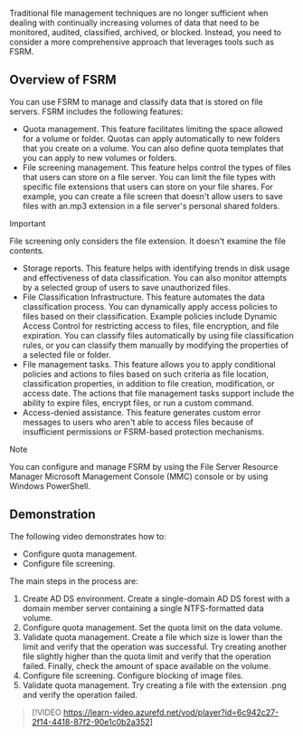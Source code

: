 Traditional file management techniques are no longer sufficient when dealing with continually increasing volumes of data that need to be monitored, audited, classified, archived, or blocked. Instead, you need to consider a more comprehensive approach that leverages tools such as FSRM.

## Overview of FSRM

You can use FSRM to manage and classify data that is stored on file servers. FSRM includes the following features:

- Quota management. This feature facilitates limiting the space allowed for a volume or folder. Quotas can apply automatically to new folders that you create on a volume. You can also define quota templates that you can apply to new volumes or folders.
- File screening management. This feature helps control the types of files that users can store on a file server. You can limit the file types with specific file extensions that users can store on your file shares. For example, you can create a file screen that doesn't allow users to save files with an.mp3 extension in a file server's personal shared folders.

> [!IMPORTANT]
> File screening only considers the file extension. It doesn't examine the file contents.

- Storage reports. This feature helps with identifying trends in disk usage and effectiveness of data classification. You can also monitor attempts by a selected group of users to save unauthorized files.
- File Classification Infrastructure. This feature automates the data classification process. You can dynamically apply access policies to files based on their classification. Example policies include Dynamic Access Control for restricting access to files, file encryption, and file expiration. You can classify files automatically by using file classification rules, or you can classify them manually by modifying the properties of a selected file or folder.
- File management tasks. This feature allows you to apply conditional policies and actions to files based on such criteria as file location, classification properties, in addition to file creation, modification, or access date. The actions that file management tasks support include the ability to expire files, encrypt files, or run a custom command.
- Access-denied assistance. This feature generates custom error messages to users who aren't able to access files because of insufficient permissions or FSRM-based protection mechanisms.

> [!NOTE]
> You can configure and manage FSRM by using the File Server Resource Manager Microsoft Management Console (MMC) console or by using Windows PowerShell.

## Demonstration

The following video demonstrates how to:

- Configure quota management.
- Configure file screening.

The main steps in the process are:

1. Create AD DS environment. Create a single-domain AD DS forest with a domain member server containing a single NTFS-formatted data volume.
1. Configure quota management. Set the quota limit on the data volume.
1. Validate quota management. Create a file which size is lower than the limit and verify that the operation was successful. Try creating another file slightly higher than the quota limit and verify that the operation failed. Finally, check the amount of space available on the volume.
1. Configure file screening. Configure blocking of image files.
1. Validate quota management. Try creating a file with the extension .png and verify the operation failed.

 >[!VIDEO https://learn-video.azurefd.net/vod/player?id=6c942c27-2f14-4418-87f2-90e1c0b2a352]

